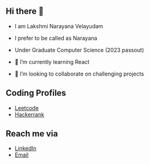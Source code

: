 ## Hi there 👋
- I am Lakshmi Narayana Velayudam
- I prefer to be called as Narayana
- Under Graduate Computer Science (2023 passout)

- 🌱 I’m currently learning React
- 👯 I’m looking to collaborate on challenging projects

## Coding Profiles
- [Leetcode](https://leetcode.com/narayana007/)
- [Hackerrank](https://www.hackerrank.com/csse_19121a15b9)
## Reach me via
- [LinkedIn](https://www.linkedin.com/in/lakshmi-narayana-velayudam/)
- [Email](mailto:lcchinnu@gmail.com)

<!--
- 🔭 I’m currently working on ...
-->
